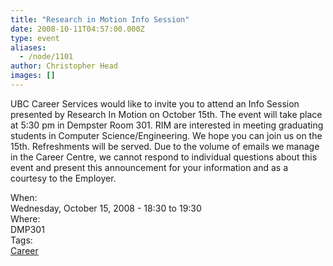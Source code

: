```yaml
---
title: "Research in Motion Info Session"
date: 2008-10-11T04:57:00.000Z
type: event
aliases:
  - /node/1101
author: Christopher Head
images: []
---
```


<div class="field field-name-body field-type-text-with-summary field-label-hidden"><div class="field-items"><div class="field-item even"><p>UBC Career Services would like to invite you to attend an Info Session presented by Research In Motion on October 15th. The event will take place at 5:30 pm in Dempster Room 301. RIM are interested in meeting graduating students in Computer Science/Engineering. We hope you can join us on the 15th. Refreshments will be served. Due to the volume of emails we manage in the Career Centre, we cannot respond to individual questions about this event and present this announcement for your information and as a courtesy to the Employer.</p>
</div></div></div><div class="field field-name-field-dates field-type-datetime field-label-above"><div class="field-label">When:&#xA0;</div><div class="field-items"><div class="field-item even"><span class="date-display-single">Wednesday, October 15, 2008 - <span class="date-display-range"><span class="date-display-start">18:30</span> to <span class="date-display-end">19:30</span></span></span></div></div></div><div class="field field-name-field-location field-type-text field-label-above"><div class="field-label">Where:&#xA0;</div><div class="field-items"><div class="field-item even">DMP301</div></div></div>    <footer>
    <div class="field field-name-field-tags field-type-taxonomy-term-reference field-label-above"><div class="field-label">Tags:&#xA0;</div><div class="field-items"><div class="field-item even"><a href="/career">Career</a></div></div></div>      </footer>